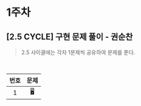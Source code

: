 # 1주차

## [2.5 CYCLE] 구현 문제 풀이 - 권순찬
> 2.5 사이클에는 각자 1문제씩 공유하여 문제를 푼다.

<br>

|번호|문제|
|:---:|:---:|
|1|[🖥](https://www.acmicpc.net/problem/1009) |
